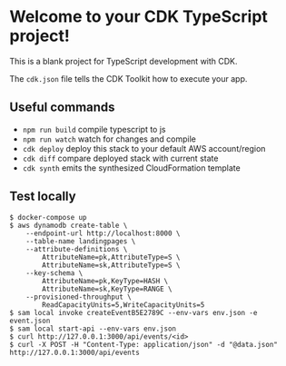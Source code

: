 # Welcome to your CDK TypeScript project!

This is a blank project for TypeScript development with CDK.

The `cdk.json` file tells the CDK Toolkit how to execute your app.

## Useful commands

- `npm run build` compile typescript to js
- `npm run watch` watch for changes and compile
- `cdk deploy` deploy this stack to your default AWS account/region
- `cdk diff` compare deployed stack with current state
- `cdk synth` emits the synthesized CloudFormation template

## Test locally

```shell
$ docker-compose up
$ aws dynamodb create-table \
    --endpoint-url http://localhost:8000 \
    --table-name landingpages \
    --attribute-definitions \
        AttributeName=pk,AttributeType=S \
        AttributeName=sk,AttributeType=S \
    --key-schema \
        AttributeName=pk,KeyType=HASH \
        AttributeName=sk,KeyType=RANGE \
    --provisioned-throughput \
        ReadCapacityUnits=5,WriteCapacityUnits=5
$ sam local invoke createEventB5E2789C --env-vars env.json -e event.json
$ sam local start-api --env-vars env.json
$ curl http://127.0.0.1:3000/api/events/<id>
$ curl -X POST -H "Content-Type: application/json" -d "@data.json" http://127.0.0.1:3000/api/events
```
